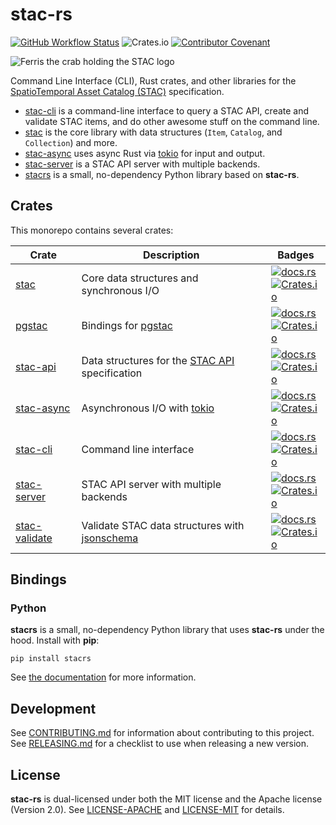 # stac-rs

[![GitHub Workflow Status](https://img.shields.io/github/actions/workflow/status/stac-utils/stac-rs/ci.yml?branch=main&style=for-the-badge)](https://github.com/stac-utils/stac-rs/actions/workflows/ci.yml)
![Crates.io](https://img.shields.io/crates/l/stac?style=for-the-badge)
[![Contributor Covenant](https://img.shields.io/badge/Contributor%20Covenant-2.1-4baaaa.svg?style=for-the-badge)](./CODE_OF_CONDUCT)

![Ferris the crab holding the STAC logo](./img/rustacean-and-stac-small.png)

Command Line Interface (CLI), Rust crates, and other libraries for the [SpatioTemporal Asset Catalog (STAC)](https://stacspec.org/) specification.

- [stac-cli](./cli/README.md) is a command-line interface to query a STAC API, create and validate STAC items, and do other awesome stuff on the command line.
- [stac](./core/README.md) is the core library with data structures (`Item`, `Catalog`, and `Collection`) and more.
- [stac-async](./async/README.md) uses async Rust via [tokio](https://tokio.rs/) for input and output.
- [stac-server](./server/README.md) is a STAC API server with multiple backends.
- [stacrs](./python/README.md) is a small, no-dependency Python library based on **stac-rs**.

## Crates

This monorepo contains several crates:

| Crate | Description | Badges |
| ----- | ---- | --------- |
| [stac](./core/README.md) | Core data structures and synchronous I/O | [![docs.rs](https://img.shields.io/docsrs/stac?style=flat-square)](https://docs.rs/stac/latest/stac/) <br> [![Crates.io](https://img.shields.io/crates/v/stac?style=flat-square)](https://crates.io/crates/stac) |
| [pgstac](./pgstac/README.md) | Bindings for [pgstac](https://github.com/stac-utils/pgstac) | [![docs.rs](https://img.shields.io/docsrs/pgstac?style=flat-square)](https://docs.rs/pgstac/latest/pgstac/) <br> [![Crates.io](https://img.shields.io/crates/v/pgstac?style=flat-square)](https://crates.io/crates/pgstac) |
| [stac-api](./api/README.md) | Data structures for the [STAC API](https://github.com/radiantearth/stac-api-spec) specification | [![docs.rs](https://img.shields.io/docsrs/stac-api?style=flat-square)](https://docs.rs/stac-api/latest/stac_api/) <br> [![Crates.io](https://img.shields.io/crates/v/stac-api?style=flat-square)](https://crates.io/crates/stac-api) |
| [stac-async](./async/README.md) | Asynchronous I/O with [tokio](https://tokio.rs/) | [![docs.rs](https://img.shields.io/docsrs/stac-async?style=flat-square)](https://docs.rs/stac-async/latest/stac_async/) <br> [![Crates.io](https://img.shields.io/crates/v/stac-async?style=flat-square)](https://crates.io/crates/stac-async) |
| [stac-cli](./cli/README.md)| Command line interface | [![docs.rs](https://img.shields.io/docsrs/stac-cli?style=flat-square)](https://docs.rs/stac-cli/latest/stac_cli/) <br> [![Crates.io](https://img.shields.io/crates/v/stac-cli?style=flat-square)](https://crates.io/crates/stac-cli) |
| [stac-server](./server/README.md)| STAC API server with multiple backends | [![docs.rs](https://img.shields.io/docsrs/stac-server?style=flat-square)](https://docs.rs/stac-server/latest/stac_server/) <br> [![Crates.io](https://img.shields.io/crates/v/stac-server?style=flat-square)](https://crates.io/crates/stac-server) |
| [stac-validate](./validate/README.md) | Validate STAC data structures with [jsonschema](https://json-schema.org/) | [![docs.rs](https://img.shields.io/docsrs/stac-validate?style=flat-square)](https://docs.rs/stac-validate/latest/stac-validate/) <br> [![Crates.io](https://img.shields.io/crates/v/stac-validate?style=flat-square)](https://crates.io/crates/stac-validate) |

## Bindings

### Python

**stacrs** is a small, no-dependency Python library that uses **stac-rs** under the hood.
Install with **pip**:

```shell
pip install stacrs
```

See [the documentation](https://stacrs.readthedocs.io/) for more information.

## Development

See [CONTRIBUTING.md](./CONTRIBUTING.md) for information about contributing to this project.
See [RELEASING.md](./RELEASING.md) for a checklist to use when releasing a new version.

## License

**stac-rs** is dual-licensed under both the MIT license and the Apache license (Version 2.0).
See [LICENSE-APACHE](./LICENSE-APACHE) and [LICENSE-MIT](./LICENSE-MIT) for details.

<!-- markdownlint-disable-file MD033 -->
